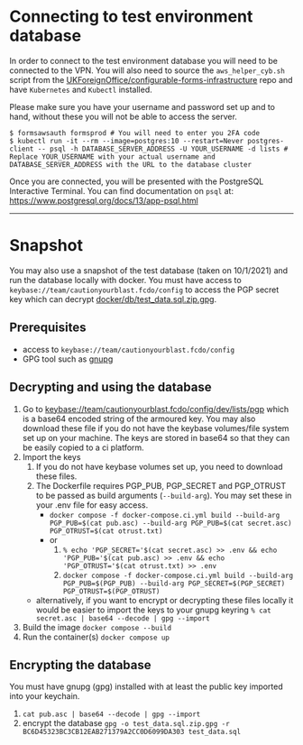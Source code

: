 # Connecting to test environment database

In order to connect to the test environment database you will need to be connected to the VPN. You will also need to source the `aws_helper_cyb.sh` script from the [UKForeignOffice/configurable-forms-infrastructure](https://github.com/UKForeignOffice/configurable-forms-infrastructure) repo and have `Kubernetes` and `Kubectl` installed.

Please make sure you have your username and password set up and to hand, without these you will not be able to access the server.

```shell
$ formsawsauth formsprod # You will need to enter you 2FA code
$ kubectl run -it --rm --image=postgres:10 --restart=Never postgres-client -- psql -h DATABASE_SERVER_ADDRESS -U YOUR_USERNAME -d lists # Replace YOUR_USERNAME with your actual username and DATABASE_SERVER_ADDRESS with the URL to the database cluster
```

Once you are connected, you will be presented with the PostgreSQL Interactive Terminal. You can find documentation on `psql` at: https://www.postgresql.org/docs/13/app-psql.html

--- 

# Snapshot

You may also use a snapshot of the test database (taken on 10/1/2021) and run the database locally with docker. 
You must have access to `keybase://team/cautionyourblast.fcdo/config` to access the PGP secret key which can decrypt [docker/db/test_data.sql.zip.gpg](./../docker/db/test_data.sql.zip.gpg).

## Prerequisites
- access to `keybase://team/cautionyourblast.fcdo/config`
- GPG tool such as [gnupg](https://formulae.brew.sh/formula/gnupg)

## Decrypting and using the database

1. Go to [keybase://team/cautionyourblast.fcdo/config/dev/lists/pgp](keybase://team/cautionyourblast.fcdo/config/dev/lists/pgp) which is a base64 encoded string of the armoured key. 
   You may also download these file if you do not have the keybase volumes/file system set up on your machine.
   The keys are stored in base64 so that they can be easily copied to a ci platform. 
2. Import the keys
   1. If you do not have keybase volumes set up, you need to download these files. 
   2. The Dockerfile requires PGP_PUB, PGP_SECRET and PGP_OTRUST to be passed as build arguments (`--build-arg`). You may set these in your .env file for easy access.
      - `docker compose -f docker-compose.ci.yml build --build-arg PGP_PUB=$(cat pub.asc) --build-arg PGP_PUB=$(cat secret.asc) PGP_OTRUST=$(cat otrust.txt)`
      - or
        1. `% echo 'PGP_SECRET='$(cat secret.asc) >> .env && echo 'PGP_PUB='$(cat pub.asc) >> .env && echo 'PGP_OTRUST='$(cat otrust.txt) >> .env`
        2. `docker compose -f docker-compose.ci.yml build --build-arg PGP_PUB=$(PGP_PUB) --build-arg PGP_SECRET=$(PGP_SECRET) PGP_OTRUST=$(PGP_OTRUST)`
     * alternatively, if you want to encrypt or decrypting these files locally it would be easier to import the keys to your gnupg keyring `% cat secret.asc | base64 --decode | gpg --import`
3. Build the image `docker compose --build`
4. Run the container(s) `docker compose up`

## Encrypting the database

You must have gnupg (gpg) installed with at least the public key imported into your keychain.
1. `cat pub.asc | base64 --decode | gpg --import`
2. encrypt the database `gpg -o test_data.sql.zip.gpg -r BC6D45323BC3CB12EAB271379A2CC0D6099DA303 test_data.sql`
